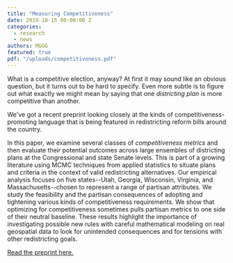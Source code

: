 ```yaml
---
title: "Measuring Competitiveness"
date: 2019-10-15 00:00:00 Z
categories:
  - research
  - news
authors: MGGG
featured: true
pdf: "/uploads/competitiveness.pdf"
---
```


What is a competitive election, anyway?  At first it may sound like an obvious
question, but it turns out to be hard to specify.  Even more subtle is to 
figure out what exactly we might mean by saying that one <i>districting plan</i>
is more competitive than another.

We've got a recent preprint looking closely at the kinds of competitiveness-promoting
language that is being featured in redistricting reform bills around the country.


In this paper, we examine several classes of *competitiveness metrics* 
and then evaluate their potential outcomes across
large ensembles of districting plans at the Congressional and state Senate
levels. This is part of a growing literature using MCMC techniques from applied
statistics to situate plans and criteria in the context of valid redistricting
alternatives. Our empirical analysis focuses on five states--Utah, Georgia,
Wisconsin, Virginia, and Massachusetts--chosen to represent a range of partisan
attributes. We study the feasibility and the partisan consequences of adopting
and tightening various kinds of competitiveness requirements. We show that
optimizing for competitiveness sometimes pulls partisan metrics to one side of
their neutral baseline. These results highlight the importance of investigating
possible new rules with careful mathematical modeling on real geospatial data
to look for unintended consequences and for tensions with other redistricting
goals.


[Read the preprint here.](/uploads/competitiveness.pdf)
